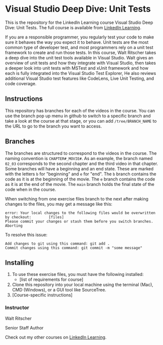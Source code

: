 # Visual Studio Deep Dive: Unit Tests
This is the repository for the LinkedIn Learning course Visual Studio Deep Dive: Unit Tests. The full course is available from [LinkedIn Learning][lil-course-url].


If you are a responsible programmer, you regularly test your code to make sure it behaves the way you expect it to behave. Unit tests are the most common type of developer test, and most programmers rely on a unit test framework to create and run those tests. In this course, Walt Ritscher takes a deep dive into the unit test tools available in Visual Studio. Walt gives an overview of unit tests and how they integrate with Visual Studio, then takes a deeper look into unit tests with MSTest and xUnit framework and how each is fully integrated into the Visual Studio Test Explorer, He also reviews additional Visual Studio test features like CodeLens, Live Unit Testing, and code coverage.

## Instructions
This repository has branches for each of the videos in the course. You can use the branch pop up menu in github to switch to a specific branch and take a look at the course at that stage, or you can add `/tree/BRANCH_NAME` to the URL to go to the branch you want to access.

## Branches
The branches are structured to correspond to the videos in the course. The naming convention is `CHAPTER#_MOVIE#`. As an example, the branch named `02_03` corresponds to the second chapter and the third video in that chapter. 
Some branches will have a beginning and an end state. These are marked with the letters `b` for "beginning" and `e` for "end". The `b` branch contains the code as it is at the beginning of the movie. The `e` branch contains the code as it is at the end of the movie. The `main` branch holds the final state of the code when in the course.

When switching from one exercise files branch to the next after making changes to the files, you may get a message like this:

    error: Your local changes to the following files would be overwritten by checkout:        [files]
    Please commit your changes or stash them before you switch branches.
    Aborting

To resolve this issue:
	
    Add changes to git using this command: git add .
	Commit changes using this command: git commit -m "some message"

## Installing
1. To use these exercise files, you must have the following installed:
	- [list of requirements for course]
2. Clone this repository into your local machine using the terminal (Mac), CMD (Windows), or a GUI tool like SourceTree.
3. [Course-specific instructions]


### Instructor

Walt Ritscher 
                            
Senior Staff Author

                            

Check out my other courses on [LinkedIn Learning](https://www.linkedin.com/learning/instructors/walt-ritscher).

[lil-course-url]: https://www.linkedin.com/learning/visual-studio-deep-dive-unit-tests
[lil-thumbnail-url]: https://media-exp1.licdn.com/dms/image/C560DAQG0HGgFG-r2hg/learning-public-crop_675_1200/0/1628100439374?e=1628614800&v=beta&t=XvWp1tx0s_HYZHUumJ8ra8yxI7dcvHL9XpN1W2th2-M
